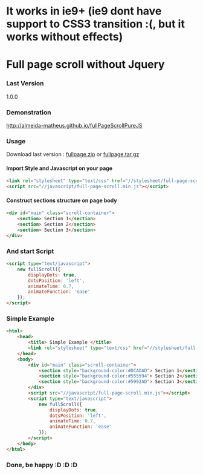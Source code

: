 # It works in ie9+ (ie9 dont have support to CSS3 transition :(, but it works without effects)
# Full page scroll without Jquery


### Last Version
1.0.0
### Demonstration
http://almeida-matheus.github.io/fullPageScrollPureJS

### Usage

Download last version :
[fullpage.zip](https://github.com/almeida-matheus/fullPageScrollPureJS/releases/download/1.0.0/full-page-1.0.0.zip) or [fullpage.tar.gz](https://github.com/almeida-matheus/fullPageScrollPureJS/releases/download/1.0.0/full-page-1.0.0.tar.gz)

#### Import Style and Javascript on your page
```html
<link rel="stylesheet" type="text/css" href="//stylesheet/full-page-scroll.min.css">
<script src="//javascript/full-page-scroll.min.js"></script>
```

#### Construct sections structure on page body
```html
<div id="main" class="scroll-container">
	<section> Section 1</section>
	<section> Section 2</section>
	<section> Section 3</section>
</div>
```

### And start Script
```html
<script type="text/javascript">
	new fullScroll({
		displayDots: true,
		dotsPosition: 'left',
		animateTime: 0.7,
		animateFunction: 'ease'
	});
</script>
```
### Simple Example
```html
<html>
	<head> 
		<title> Simple Example </title>
		<link rel="stylesheet" type="text/css" href="//stylesheet/full-page-scroll.min.css">
	</head>
	<body>
		<div id="main" class="scroll-container">
			<section style="background-color:#DCADAD"> Section 1</section>
			<section style="background-color:#555594"> Section 2</section>
			<section style="background-color:#5992AD"> Section 3</section>
		</div>
		<script src="//javascript/full-page-scroll.min.js"></script>
		<script type="text/javascript">
			new fullScroll({
				displayDots: true,
				dotsPosition: 'left',
				animateTime: 0.7,
				animateFunction: 'ease'
			});
		</script>
	</body>
</html>
```

### Done, be happy :D :D :D
